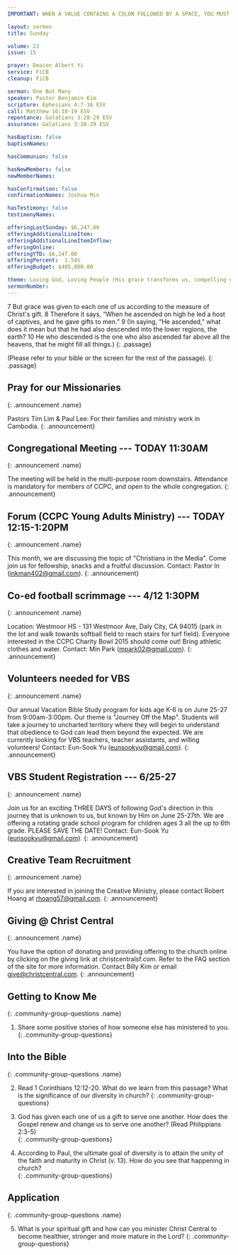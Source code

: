 ```yaml
---
IMPORTANT: WHEN A VALUE CONTAINS A COLON FOLLOWED BY A SPACE, YOU MUST USE &#58;

layout: sermon
title: Sunday

volume: 23
issue: 15

prayer: Deacon Albert Yi
service: FiCB
cleanup: FiCB

sermon: One But Many
speaker: Pastor Benjamin Kim
scripture: Ephesians 4:7-16 ESV
call: Matthew 16:18-19 ESV
repentance: Galatians 3:28-29 ESV
assurance: Galatians 3:28-29 ESV

hasBaptism: false
baptismNames:

hasCommunion: false

hasNewMembers: false
newMemberNames:

hasConfirmation: false
confirmationNames: Joshua Min

hasTestimony: false
testimonyNames:

offeringLastSunday: $6,247.00
offeringAdditionalLineItem: 
offeringAdditionalLineItemInflow: 
offeringOnline: 
offeringYTD: $6,247.00
offeringPercent:  1.54% 
offeringBudget: $405,000.00

theme: Loving God, Loving People (His grace transforms us, compelling us to love others)
sermonNumber: 
---
```

7 But grace was given to each one of us according to the measure of Christ's gift. 8 Therefore it says, “When he ascended on high he led a host of captives, and he gave gifts to men.” 9 (In saying, “He ascended,” what does it mean but that he had also descended into the lower regions, the earth? 10 He who descended is the one who also ascended far above all the heavens, that he might fill all things.)
{: .passage}

(Please refer to your bible or the screen for the rest of the passage).
{: .passage}


## Pray for our Missionaries
{: .announcement .name}

Pastors Tim Lim & Paul Lee: For their families and ministry work in Cambodia.
{: .announcement}

## Congregational Meeting --- TODAY 11:30AM
{: .announcement .name}

The meeting will be held in the multi-purpose room downstairs. Attendance is mandatory for members of CCPC, and open to the whole congregation.
{: .announcement}

## Forum (CCPC Young Adults Ministry) --- TODAY 12:15-1:20PM
{: .announcement .name}

This month, we are discussing the topic of "Christians in the Media". Come join us for fellowship, snacks and a fruitful discussion. Contact: Pastor In (inkman402@gmail.com).
{: .announcement}

## Co-ed football scrimmage --- 4/12 1:30PM
{: .announcement .name}

Location: Westmoor HS - 131 Westmoor Ave, Daly City, CA 94015 (park in the lot and walk towards softball field to reach stairs for turf field). Everyone interested in the CCPC Charity Bowl 2015 should come out! Bring athletic clothes and water. Contact: Min Park (mpark02@gmail.com).
{: .announcement}

## Volunteers needed for VBS
{: .announcement .name}

Our annual Vacation Bible Study program for kids age K-6 is on June 25-27 from 9:00am-3:00pm. Our theme is "Journey Off the Map". Students will take a journey to uncharted territory where they will begin to understand that obedience to God can lead them beyond the expected. We are currently looking for VBS teachers, teacher assistants, and willing volunteers! Contact: Eun-Sook Yu (eunsookyu@gmail.com).
{: .announcement}

## VBS Student Registration --- 6/25-27
{: .announcement .name}

Join us for an exciting THREE DAYS of following God's direction in this journey that is unknown to us, but known by Him on June 25-27th.  We are offering a rotating grade school program for children ages 3 all the up to 6th grade. PLEASE SAVE THE DATE! Contact: Eun-Sook Yu (eunsookyu@gmail.com).
{: .announcement}

## Creative Team Recruitment
{: .announcement .name}

If you are interested in joining the Creative Ministry, please contact Robert Hoang at rhoang57@gmail.com.
{: .announcement}

## Giving @ Christ Central
{: .announcement .name}

You have the option of donating and providing offering to the church online by clicking on the giving link at christcentralsf.com. Refer to the FAQ section of the site for more information. Contact Billy Kim or email give@christcentral.com. 
{: .announcement}



## Getting to Know Me
{: .community-group-questions .name}

1) Share some positive stories of how someone else has ministered to you.  
{: .community-group-questions}

## Into the Bible
{: .community-group-questions .name}

2) Read 1 Corinthians 12:12-20. What do we learn from this passage? What is the significance of our diversity in church? 
{: .community-group-questions}

3) God has given each one of us a gift to serve one another. How does the Gospel renew and change us to serve one another? (Read Philippians 2:3-5)  
{: .community-group-questions}

4)  According to Paul, the ultimate goal of diversity is to attain the unity of the faith and maturity in Christ (v. 13). How do you see that happening in church?    
{: .community-group-questions}

## Application
{: .community-group-questions .name}

5) What is your spiritual gift and how can you minister Christ Central to become healthier, stronger and more mature in the Lord? 
{: .community-group-questions}


 